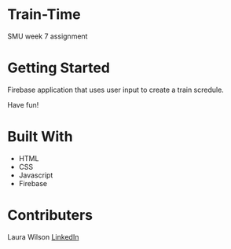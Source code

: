 # Train-Time

SMU week 7 assignment

# Getting Started
Firebase application that uses user input to create a train scredule.

Have fun!

# Built With
- HTML
- CSS
- Javascript
- Firebase

# Contributers
Laura Wilson [LinkedIn](www.linkedin.com/in/laura-wilson-03b266148)
